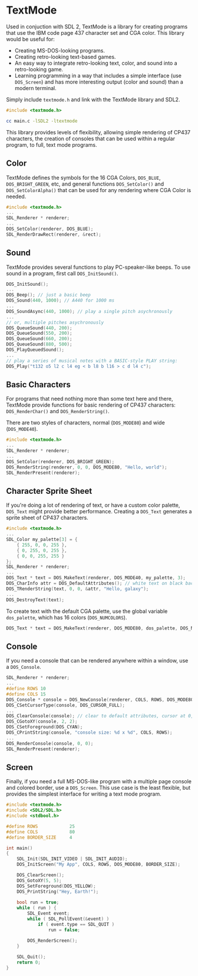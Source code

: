 # TextMode

Used in conjuction with SDL 2, TextMode is a library for creating programs that use the IBM code page 437 character set and CGA color. This library would be useful for:

* Creating MS-DOS-looking programs.
* Creating retro-looking text-based games.
* An easy way to integrate retro-looking text, color, and sound into a retro-looking game.
* Learning programming in a way that includes a simple interface (use `DOS_Screen`) and has more interesting output (color and sound) than a modern terminal.

Simply include `textmode.h` and link with the TextMode library and SDL2.

```c
#include <textmode.h>
```

```bash
cc main.c -lSDL2 -ltextmode
```

This library provides levels of flexibility, allowing simple rendering of CP437 characters, the creation of consoles that can be used within a regular program, to full, text mode programs.



## Color

TextMode defines the symbols for the 16 CGA Colors, `DOS_BLUE`, `DOS_BRIGHT_GREEN`, etc, and general functions `DOS_SetColor()` and `DOS_SetColorAlpha()` that can be used for any rendering where CGA Color is needed.

```c
#include <textmode.h>
...
SDL_Renderer * renderer;
...
DOS_SetColor(renderer, DOS_BLUE);
SDL_RenderDrawRect(renderer, &rect);
```



## Sound

TextMode provides several functions to play PC-speaker-like beeps. To use sound in a program, first call `DOS_InitSound()`.

```c
DOS_InitSound();
...
DOS_Beep(); // just a basic beep
DOS_Sound(440, 1000); // A440 for 1000 ms
...
DOS_SoundAsync(440, 1000); // play a single pitch asychronously
...
// or, multiple pitches asychronously
DOS_QueueSound(440, 200);
DOS_QueueSound(550, 200);
DOS_QueueSound(660, 200);
DOS_QueueSound(880, 500);
DOS_PlayQueuedSound();
...
// play a series of musical notes with a BASIC-style PLAY string:
DOS_Play("t132 o5 l2 c l4 eg < b l8 b l16 > c d l4 c");
```



## Basic Characters

For programs that need nothing more than some text here and there, TextMode provide functions for basic rendering of CP437 characters: `DOS_RenderChar()` and `DOS_RenderString()`.

There are two styles of characters, normal (`DOS_MODE80`) and wide (`DOS_MODE40`).

```c
#include <textmode.h>
...
SDL_Renderer * renderer;
...
DOS_SetColor(renderer, DOS_BRIGHT_GREEN);
DOS_RenderString(renderer, 0, 0, DOS_MODE80, "Hello, world");
SDL_RenderPresent(renderer);
```



## Character Sprite Sheet

If you're doing a lot of rendering of text, or have a custom color palette, `DOS_Text` might provide better performance. Creating a `DOS_Text` generates a sprite sheet of CP437 characters.

```c
#include <textmode.h>
...
SDL_Color my_palette[3] = {
    { 255, 0, 0, 255 },
    { 0, 255, 0, 255 },
    { 0, 0, 255, 255 }
};
SDL_Renderer * renderer;
...
DOS_Text * text = DOS_MakeText(renderer, DOS_MODE40, my_palette, 3);
DOS_CharInfo attr = DOS_DefaultAttributes(); // white text on black background
DOS_TRenderString(text, 0, 0, &attr, "Hello, galaxy");
...
DOS_DestroyText(text);
```

To create text with the default CGA palette, use the global variable `dos_palette`, which has 16 colors (`DOS_NUMCOLORS`).

```c
DOS_Text * text = DOS_MakeText(renderer, DOS_MODE80, dos_palette, DOS_NUMCOLORS);
```



## Console

If you need a console that can be rendered anywhere within a window, use a `DOS_Console`.

```c
SDL_Renderer * renderer;
...
#define ROWS 10
#define COLS 15
DOS_Console * console = DOS_NewConsole(renderer, COLS, ROWS, DOS_MODE80);
DOS_CSetCursorType(console, DOS_CURSOR_FULL);
...
DOS_ClearConsole(console); // clear to default attributes, cursor at 0, 0
DOS_CGotoXY(console, 2, 2);
DOS_CSetForeground(DOS_CYAN);
DOS_CPrintString(console, "console size: %d x %d", COLS, ROWS);
...
DOS_RenderConsole(console, 0, 0);
SDL_RenderPresent(renderer);
```



## Screen

Finally, if you need a full MS-DOS-like program with a multiple page console and colored border, use a `DOS_Screen`. This use case is the least flexible, but provides the simplest interface for writing a text mode program.

```c
#include <textmode.h>
#include <SDL2/SDL.h>
#include <stdbool.h>

#define ROWS            25
#define COLS            80
#define BORDER_SIZE     4

int main()
{
    SDL_Init(SDL_INIT_VIDEO | SDL_INIT_AUDIO);
    DOS_InitScreen("My App", COLS, ROWS, DOS_MODE80, BORDER_SIZE);

    DOS_ClearScreen();
    DOS_GotoXY(5, 5);
    DOS_SetForeground(DOS_YELLOW);
    DOS_PrintString("Hey, Earth!");
    
    bool run = true;
    while ( run ) {
        SDL_Event event;
        while ( SDL_PollEvent(&event) )
            if ( event.type == SDL_QUIT )
                run = false;

        DOS_RenderScreen();
    }
    
    SDL_Quit();
    return 0;
}

```

